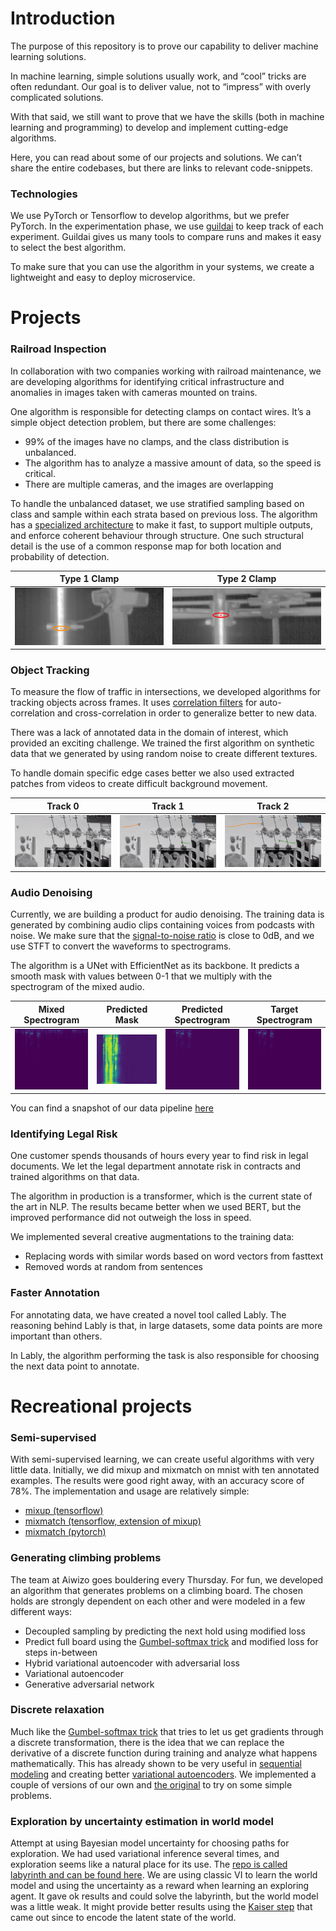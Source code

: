 # Introduction
The purpose of this repository is to prove our capability to deliver machine learning solutions.

In machine learning, simple solutions usually work, and “cool” tricks are often redundant. Our goal is to deliver value, not to “impress” with overly complicated solutions.

With that said, we still want to prove that we have the skills (both in machine learning and programming) to develop and implement cutting-edge algorithms.

Here, you can read about some of our projects and solutions. We can’t share the entire codebases, but there are links to relevant code-snippets.

### Technologies

We use PyTorch or Tensorflow to develop algorithms, but we prefer PyTorch. In the experimentation phase, we use [guildai](https://github.com/guildai/guildai) to keep track of each experiment. Guildai gives us many tools to compare runs and makes it easy to select the best algorithm.

To make sure that you can use the algorithm in your systems, we create a lightweight and easy to deploy microservice.

# Projects

### Railroad Inspection

In collaboration with two companies working with railroad maintenance, we are developing algorithms for identifying critical infrastructure and anomalies in images taken with cameras mounted on trains.

One algorithm is responsible for detecting clamps on contact wires. It’s a simple object detection problem, but there are some challenges:

- 99% of the images have no clamps, and the class distribution is unbalanced.
- The algorithm has to analyze a massive amount of data, so the speed is critical.
- There are multiple cameras, and the images are overlapping

To handle the unbalanced dataset, we use stratified sampling based on class and sample within each strata based on previous loss. The algorithm has a [specialized architecture](https://github.com/Aiwizo/capability/blob/master/railroad_inspection/architecture.py) to make it fast, to support multiple outputs, and enforce coherent behaviour through structure. One such structural detail is the use of a common response map for both location and probability of detection.

Type 1 Clamp              |  Type 2 Clamp
:------------------------:|:-------------------------:
![](https://github.com/Aiwizo/capability/blob/master/images/clamps1.png)  |  ![](https://github.com/Aiwizo/capability/blob/master/images/clamps2.png)

### Object Tracking

To measure the flow of traffic in intersections, we developed algorithms for tracking objects across frames. It uses [correlation filters](https://github.com/Aiwizo/capability/blob/master/object_tracking/correlation.py) for auto-correlation and cross-correlation in order to generalize better to new data.

There was a lack of annotated data in the domain of interest, which provided an exciting challenge. We trained the first algorithm on synthetic data that we generated by using random noise to create different textures.

To handle domain specific edge cases better we also used extracted patches from videos to create difficult background movement.


Track 0             |  Track 1            |  Track 2
:------------------------:|:-------------------------:|:-------------------------:
![](https://github.com/Aiwizo/capability/blob/master/images/track0.png)  |  ![](https://github.com/Aiwizo/capability/blob/master/images/track1.png)  |  ![](https://github.com/Aiwizo/capability/blob/master/images/track2.png)

### Audio Denoising

Currently, we are building a product for audio denoising. The training data is generated by combining audio clips containing voices from podcasts with noise. We make sure that the [signal-to-noise ratio](https://en.wikipedia.org/wiki/Signal-to-noise_ratio) is close to 0dB, and we use STFT to convert the waveforms to spectrograms.

The algorithm is a UNet with EfficientNet as its backbone. It predicts a smooth mask with values between 0-1 that we multiply with the spectrogram of the mixed audio.

Mixed Spectrogram             |  Predicted Mask          |  Predicted Spectrogram | Target Spectrogram |
:------------------------:|:-------------------------:|:-------------------------:|:-------------------------:
![](https://github.com/Aiwizo/capability/blob/master/images/mixed_spectrogram.png)  |  ![](https://github.com/Aiwizo/capability/blob/master/images/predicted_mask.png)  |  ![](https://github.com/Aiwizo/capability/blob/master/images/predicted_spectrogram.png)  |  ![](https://github.com/Aiwizo/capability/blob/master/images/target_spectrogram.png)

You can find a snapshot of our data pipeline [here](https://github.com/Aiwizo/capability/tree/master/audio_denoising/data.py)

### Identifying Legal Risk

One customer spends thousands of hours every year to find risk in legal documents. We let the legal department annotate risk in contracts and trained algorithms on that data.

The algorithm in production is a transformer, which is the current state of the art in NLP. The results became better when we used BERT, but the improved performance did not outweigh the loss in speed.

We implemented several creative augmentations to the training data:
- Replacing words with similar words based on word vectors from fasttext
- Removed words at random from sentences

### Faster Annotation

For annotating data, we have created a novel tool called Lably. The reasoning behind Lably is that, in large datasets, some data points are more important than others. 

In Lably, the algorithm performing the task is also responsible for choosing the next data point to annotate.

# Recreational projects

### Semi-supervised

With semi-supervised learning, we can create useful algorithms with very little data. Initially, we did mixup and mixmatch on mnist with ten annotated examples. The results were good right away, with an accuracy score of 78%. The implementation and usage are relatively simple:
- [mixup (tensorflow)](https://github.com/Aiwizo/capability/blob/master/semi_supervised/mixup.py)
- [mixmatch (tensorflow, extension of mixup)](https://github.com/Aiwizo/capability/blob/master/semi_supervised/mixmatch.py)
- [mixmatch (pytorch)](https://github.com/FelixAbrahamsson/mixmatch-pytorch)

### Generating climbing problems
The team at Aiwizo goes bouldering every Thursday. For fun, we developed an algorithm that generates problems on a climbing board. The chosen holds are strongly dependent on each other and were modeled in a few different ways:

- Decoupled sampling by predicting the next hold using modified loss
- Predict full board using the [Gumbel-softmax trick](https://pytorch.org/docs/stable/distributions.html#relaxedonehotcategorical) and modified loss for steps in-between
- Hybrid variational autoencoder with adversarial loss
- Variational autoencoder
- Generative adversarial network

### Discrete relaxation
Much like the [Gumbel-softmax trick](https://pytorch.org/docs/stable/distributions.html#relaxedonehotcategorical) that tries to let us get gradients through a discrete transformation, there is the idea that we can replace the derivative of a discrete function during training and analyze what happens mathematically. This has already shown to be very useful in [sequential modeling](https://arxiv.org/pdf/1801.09797.pdf) and creating better [variational autoencoders](https://arxiv.org/pdf/1906.00446.pdf). We implemented a couple of versions of our own and [the original](https://github.com/Aiwizo/capability/blob/master/kaiser_step.py) to try on some simple problems.

### Exploration by uncertainty estimation in world model
Attempt at using Bayesian model uncertainty for choosing paths for exploration. We had used variational inference several times, and exploration seems like a natural place for its use. The [repo is called labyrinth and can be found here](https://github.com/samedii/labyrinth). We are using classic VI to learn the world model and using the uncertainty as a reward when learning an exploring agent. It gave ok results and could solve the labyrinth, but the world model was a little weak. It might provide better results using the [Kaiser step](https://github.com/Aiwizo/capability/blob/master/kaiser_step.py) that came out since to encode the latent state of the world.
